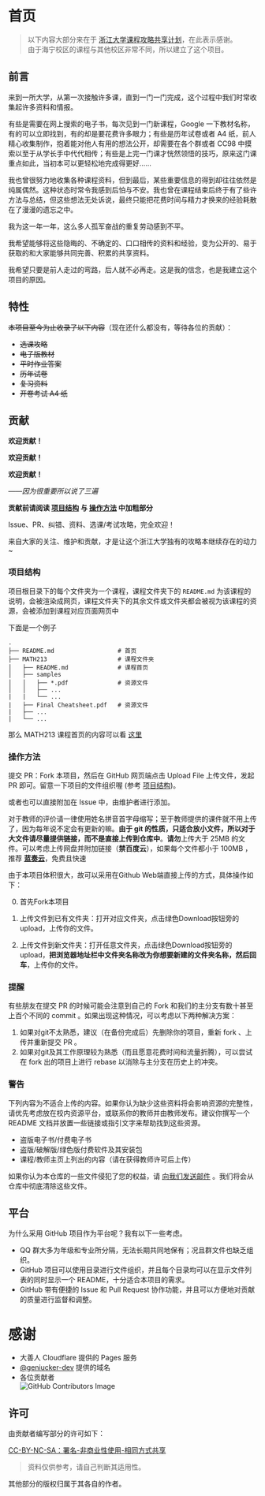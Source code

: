 # 首页

> 以下内容大部分来在于 [浙江大学课程攻略共享计划](https://github.com/QSCTech/zju-icicles/)，在此表示感谢。  
> 由于海宁校区的课程与其他校区非常不同，所以建立了这个项目。  

## 前言

来到一所大学，从第一次接触许多课，直到一门一门完成，这个过程中我们时常收集起许多资料和情报。

有些是需要在网上搜索的电子书，每次见到一门新课程，Google 一下教材名称，有的可以立即找到，有的却是要花费许多眼力；有些是历年试卷或者 A4 纸，前人精心收集制作，抱着能对他人有用的想法公开，却需要在各个群或者 CC98 中摸索以至于从学长手中代代相传；有些是上完一门课才恍然领悟的技巧，原来这门课重点如此，当初本可以更轻松地完成得更好……

我也曾很努力地收集各种课程资料，但到最后，某些重要信息的得到却往往依然是纯属偶然。这种状态时常令我感到后怕与不安。我也曾在课程结束后终于有了些许方法与总结，但这些想法无处诉说，最终只能把花费时间与精力才换来的经验耗散在了漫漫的遗忘之中。

我为这一年一年，这么多人孤军奋战的重复劳动感到不平。

我希望能够将这些隐晦的、不确定的、口口相传的资料和经验，变为公开的、易于获取的和大家能够共同完善、积累的共享资料。

我希望只要是前人走过的弯路，后人就不必再走。这是我的信念，也是我建立这个项目的原因。

## 特性

~~本项目至今为止收录了以下内容~~（现在还什么都没有，等待各位的贡献）：  

- ~~选课攻略~~
- ~~电子版教材~~
- ~~平时作业答案~~
- ~~历年试卷~~
- ~~复习资料~~
- ~~开卷考试 A4 纸~~


## 贡献

**欢迎贡献！**

**欢迎贡献！**

**欢迎贡献！**

*——因为很重要所以说了三遍*

**贡献前请阅读 [项目结构](#项目结构) 与 [操作方法](#操作方法) 中加粗部分**

Issue、PR、纠错、资料、选课/考试攻略，完全欢迎！

来自大家的关注、维护和贡献，才是让这个浙江大学独有的攻略本继续存在的动力~

### 项目结构

项目根目录下的每个文件夹为一个课程，课程文件夹下的 `README.md` 为该课程的说明，会被渲染成网页，课程文件夹下的其余文件或文件夹都会被视为该课程的资源，会被添加到课程对应页面网页中

下面是一个例子
```
.
├── README.md                  # 首页
├── MATH213                    # 课程文件夹
│   ├── README.md              # 课程首页
│   ├── samples
│   │   ├── *.pdf              # 资源文件
│   │   ├── ...
|   |   └── ...
|   ├── Final Cheatsheet.pdf   # 资源文件
|   ├── ...
|   └── ...
```

那么 MATH213 课程首页的内容可以看 [这里](https://icicles.zjuintl-share.top/MATH213/)


### 操作方法

提交 PR：Fork 本项目，然后在 GitHub 网页端点击 Upload File 上传文件，发起 PR 即可。留意一下项目的文件组织喔 (参考 [项目结构](#项目结构))。

或者也可以直接附加在 Issue 中，由维护者进行添加。

对于教师的评价请一律使用姓名拼音首字母缩写；至于教师提供的课件就不用上传了，因为每年说不定会有更新的嘛。**由于 git 的性质，只适合放小文件，所以对于大文件请尽量提供链接，而不是直接上传到仓库中**。**请勿**上传大于 25MB 的文件。可以考虑上传网盘并附加链接（**禁百度云**），如果每个文件都小于 100MB ，推荐 **[蓝奏云](https://www.lanzou.com/)**，免费且快速

由于本项目体积很大，故可以采用在Github Web端直接上传的方式，具体操作如下：

0. 首先Fork本项目

1. 上传文件到已有文件夹：打开对应文件夹，点击绿色Download按钮旁的upload，上传你的文件。

2. 上传文件到新文件夹：打开任意文件夹，点击绿色Download按钮旁的upload，**把浏览器地址栏中文件夹名称改为你想要新建的文件夹名称，然后回车**，上传你的文件。

### 提醒

有些朋友在提交 PR 的时候可能会注意到自己的 Fork 和我们的主分支有数十甚至上百个不同的 commit 。如果出现这种情况，可以考虑以下两种解决方案：

1. 如果对git不太熟悉，建议（在备份完成后）先删除你的项目，重新 fork 、上传并重新提交 PR 。
2. 如果对git及其工作原理较为熟悉（而且愿意花费时间和流量折腾），可以尝试在 fork 出的项目上进行 rebase 以消除与主分支在历史上的冲突。

### 警告

下列内容为不适合上传的内容。如果你认为缺少这些资料将会影响资源的完整性，请优先考虑放在校内资源平台，或联系你的教师并由教师发布。建议你撰写一个 README 文档并放置一些链接或指引文字来帮助找到这些资源。

- 盗版电子书/付费电子书
- 盗版/破解版/绿色版付费软件及其安装包
- 课程/教师主页上列出的内容（请在获得教师许可后上传）

如果你认为本仓库的一些文件侵犯了您的权益，请 [向我们发送邮件](mailto:admin@geniucker.top) 。我们将会从仓库中彻底清除这些文件。

## 平台

为什么采用 GitHub 项目作为平台呢？我有以下一些考虑。

- QQ 群大多为年级和专业所分隔，无法长期共同地保有；况且群文件也缺乏组织。
- GitHub 项目可以使用目录进行文件组织，并且每个目录均可以在显示文件列表的同时显示一个 README，十分适合本项目的需求。
- GitHub 带有便捷的 Issue 和 Pull Request 协作功能，并且可以方便地对贡献的质量进行监督和调整。

# 感谢

- 大善人 Cloudflare 提供的 Pages 服务
- [@geniucker-dev](https://github.com/geniucker-dev) 提供的域名
- 各位贡献者  
  ![GitHub Contributors Image](https://contrib.rocks/image?repo=ZJUIntl-share/zjuintl-icicles)

## 许可

由贡献者编写部分的许可如下：

[CC-BY-NC-SA：署名-非商业性使用-相同方式共享](https://github.com/ZJUIntl-share/zjuintl-icicles://LICENSE)

> 资料仅供参考，请自己判断其适用性。

其他部分的版权归属于其各自的作者。
